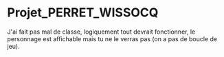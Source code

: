 # Projet_PERRET_WISSOCQ

J'ai fait pas mal de classe, logiquement tout devrait fonctionner, le personnage est affichable mais tu ne le verras pas (on a pas de boucle de jeu). 
